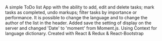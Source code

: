 A simple ToDo list App with the ability to add, edit and delete tasks; mark tasks as completed, undo markups; filter tasks by importance or performance.
It is possible to change the language and to change the author of the list in the header.
Added save the setting of display on the server and changed 'Date' to 'moment' from Moment.js. Using Context for language dictionary.
Created with React & Redux & React-Bootstrap
